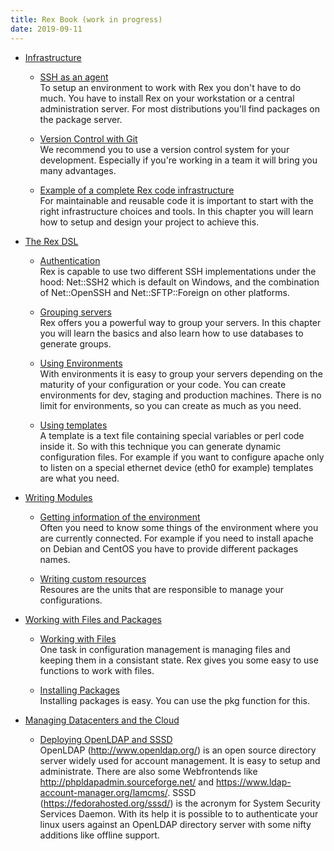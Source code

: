 ```yaml
---
title: Rex Book (work in progress)
date: 2019-09-11
---
```


* [Infrastructure](/docs/rex_book/infrastructure/index.html)  

    * [SSH as an agent](/docs/rex_book/infrastructure/ssh_as_an_agent.html)  
      To setup an environment to work with Rex you don't have to do much. You have to install Rex on your workstation or a central administration server. For most distributions you'll find packages on the package server.

    * [Version Control with Git](/docs/rex_book/infrastructure/version_control_with_git.html)  
      We recommend you to use a version control system for your development. Especially if you're working in a team it will bring you many advantages.

    * [Example of a complete Rex code infrastructure](/docs/rex_book/infrastructure/example_of_a_complete_rex_code_infrastructure.html)  
      For maintainable and reusable code it is important to start with the right infrastructure choices and tools. In this chapter you will learn how to setup and design your project to achieve this.

* [The Rex DSL](/docs/rex_book/the_rex_dsl/index.html)  

    * [Authentication](/docs/rex_book/the_rex_dsl/authentication.html)  
      Rex is capable to use two different SSH implementations under the hood: Net::SSH2 which is default on Windows, and the combination of Net::OpenSSH and Net::SFTP::Foreign on other platforms.

    * [Grouping servers](/docs/rex_book/the_rex_dsl/grouping_servers.html)  
      Rex offers you a powerful way to group your servers. In this chapter you will learn the basics and also learn how to use databases to generate groups.

    * [Using Environments](/docs/rex_book/the_rex_dsl/using_environments.html)  
      With environments it is easy to group your servers depending on the maturity of your configuration or your code. You can create environments for dev, staging and production machines. There is no limit for environments, so you can create as much as you need.

    * [Using templates](/docs/rex_book/the_rex_dsl/using_templates.html)  
      A template is a text file containing special variables or perl code inside it. So with this technique you can generate dynamic configuration files. For example if you want to configure apache only to listen on a special ethernet device (eth0 for example) templates are what you need.

* [Writing Modules](/docs/rex_book/writing_modules/index.html)  

    * [Getting information of the environment](/docs/rex_book/writing_modules/getting_information_of_the_environment.html)  
      Often you need to know some things of the environment where you are currently connected. For example if you need to install apache on Debian and CentOS you have to provide different packages names.

    * [Writing custom resources](/docs/rex_book/writing_modules/writing_custom_resources.html)  
      Resoures are the units that are responsible to manage your configurations.

* [Working with Files and Packages](/docs/rex_book/working_with_files_and_packages/index.html)  

    * [Working with Files](/docs/rex_book/working_with_files_and_packages/working_with_files.html)  
      One task in configuration management is managing files and keeping them in a consistant state. Rex gives you some easy to use functions to work with files.

    * [Installing Packages](/docs/rex_book/working_with_files_and_packages/installing_packages.html)  
      Installing packages is easy. You can use the pkg function for this.

* [Managing Datacenters and the Cloud](/docs/rex_book/managing_datacenters_and_the_cloud/index.html)  

    * [Deploying OpenLDAP and SSSD](/docs/rex_book/managing_datacenters_and_the_cloud/deploying_openldap_and_sssd.html)  
      OpenLDAP (http://www.openldap.org/) is an open source directory server widely used for account management. It is easy to setup and administrate. There are also some Webfrontends like http://phpldapadmin.sourceforge.net/ and https://www.ldap-account-manager.org/lamcms/. SSSD (https://fedorahosted.org/sssd/) is the acronym for System Security Services Daemon. With its help it is possible to to authenticate your linux users against an OpenLDAP directory server with some nifty additions like offline support.
